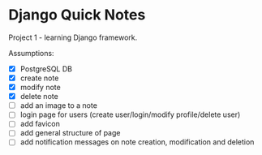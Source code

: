Django Quick Notes
==================

Project 1 - learning Django framework.

Assumptions:

- [x] PostgreSQL DB
- [x] create note
- [x] modify note
- [x] delete note
- [ ] add an image to a note
- [ ] login page for users (create user/login/modify profile/delete user)
- [ ] add favicon
- [ ] add general structure of page
- [ ] add notification messages on note creation, modification and deletion
